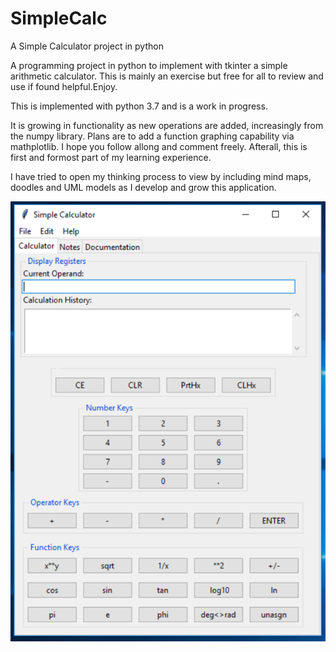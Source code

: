 # SimpleCalc
A Simple Calculator project in python
  
A programming project in python to implement with tkinter a simple arithmetic calculator. This is mainly an exercise but free for all to review and use if found helpful.Enjoy.

This is implemented with python 3.7 and is a work in progress. 

It is growing in functionality as new operations are added, increasingly from the numpy library. Plans are to add a function graphing capability via mathplotlib. I hope you follow allong and comment freely. Afterall, this is first and formost part of my learning experience.

I have tried to open my thinking process to view by including mind maps, doodles and UML models as I develop and grow this application.

![OpeningShot](calcShot.png)
